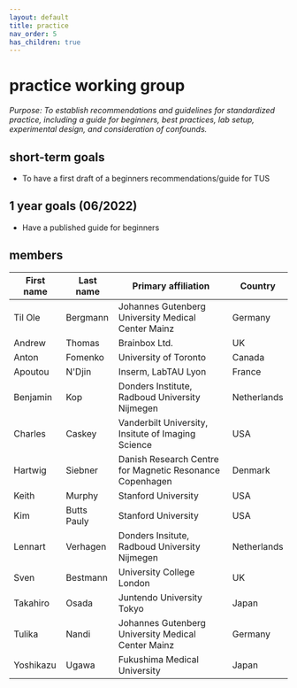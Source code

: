 ```yaml
---
layout: default
title: practice
nav_order: 5
has_children: true
---
```

# practice working group
*Purpose: To establish recommendations and guidelines for standardized practice, including a guide for beginners, best practices, lab setup, experimental design, and consideration of confounds.*

## short-term goals 
- To have a first draft of a beginners recommendations/guide for TUS 

## 1 year goals (06/2022)
- Have a published guide for beginners 

## members 

| First name | Last name   | Primary affiliation                                      | Country     |
|------------|-------------|----------------------------------------------------------|-------------|
| Til Ole    | Bergmann    | Johannes Gutenberg University Medical Center Mainz       | Germany     |
| Andrew     | Thomas      | Brainbox Ltd.                                            | UK          |
| Anton      | Fomenko     | University of Toronto                                    | Canada      |
| Apoutou    | N'Djin      | Inserm, LabTAU Lyon                                      | France      |
| Benjamin   | Kop         | Donders Institute, Radboud University Nijmegen           | Netherlands |
| Charles    | Caskey      | Vanderbilt University, Insitute of Imaging Science       | USA         |
| Hartwig    | Siebner     | Danish Research Centre for Magnetic Resonance Copenhagen | Denmark     |
| Keith      | Murphy      | Stanford University                                      | USA         |
| Kim        | Butts Pauly | Stanford University                                      | USA         |
| Lennart    | Verhagen    | Donders Insitute, Radboud University Nijmegen            | Netherlands |
| Sven       | Bestmann    | University College London                                | UK          |
| Takahiro   | Osada       | Juntendo University Tokyo                                | Japan       |
| Tulika     | Nandi       | Johannes Gutenberg University Medical Center Mainz       | Germany     |
| Yoshikazu  | Ugawa       | Fukushima Medical University                             | Japan       |
